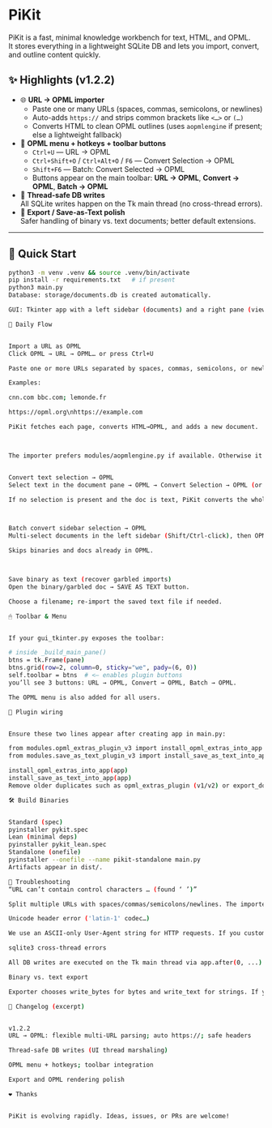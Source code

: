 # PiKit

PiKit is a fast, minimal knowledge workbench for text, HTML, and OPML.  
It stores everything in a lightweight SQLite DB and lets you import, convert, and outline content quickly.

## ✨ Highlights (v1.2.2)

- 🌐 **URL → OPML importer**  
  - Paste one or many URLs (spaces, commas, semicolons, or newlines)  
  - Auto-adds `https://` and strips common brackets like `<…>` or `(…)`  
  - Converts HTML to clean OPML outlines (uses `aopmlengine` if present; else a lightweight fallback)
- 🧰 **OPML menu + hotkeys + toolbar buttons**  
  - `Ctrl+U` — URL → OPML  
  - `Ctrl+Shift+O` / `Ctrl+Alt+O` / `F6` — Convert Selection → OPML  
  - `Shift+F6` — Batch: Convert Selected → OPML  
  - Buttons appear on the main toolbar: **URL → OPML**, **Convert → OPML**, **Batch → OPML**
- 🧵 **Thread-safe DB writes**  
  All SQLite writes happen on the Tk main thread (no cross-thread errors).
- 🧹 **Export / Save-as-Text polish**  
  Safer handling of binary vs. text documents; better default extensions.

---

## 🚀 Quick Start

```bash
python3 -m venv .venv && source .venv/bin/activate
pip install -r requirements.txt   # if present
python3 main.py
Database: storage/documents.db is created automatically.

GUI: Tkinter app with a left sidebar (documents) and a right pane (viewer/editor).

🧭 Daily Flow


Import a URL as OPML
Click OPML → URL → OPML… or press Ctrl+U

Paste one or more URLs separated by spaces, commas, semicolons, or newlines

Examples:

cnn.com bbc.com; lemonde.fr

https://opml.org\nhttps://example.com

PiKit fetches each page, converts HTML→OPML, and adds a new document.



The importer prefers modules/aopmlengine.py if available. Otherwise it uses a lightweight headings→outline converter.


Convert text selection → OPML
Select text in the document pane → OPML → Convert Selection → OPML (or Ctrl+Shift+O / Ctrl+Alt+O / F6).

If no selection is present and the doc is text, PiKit converts the whole document.



Batch convert sidebar selection → OPML
Multi-select documents in the left sidebar (Shift/Ctrl-click), then OPML → Batch: Convert Selected → OPML (or Shift+F6).

Skips binaries and docs already in OPML.



Save binary as text (recover garbled imports)
Open the binary/garbled doc → SAVE AS TEXT button.

Choose a filename; re-import the saved text file if needed.

🖱 Toolbar & Menu


If your gui_tkinter.py exposes the toolbar:

# inside _build_main_pane()
btns = tk.Frame(pane)
btns.grid(row=2, column=0, sticky="we", pady=(6, 0))
self.toolbar = btns  # <— enables plugin buttons
you’ll see 3 buttons: URL → OPML, Convert → OPML, Batch → OPML.

The OPML menu is also added for all users.

🔌 Plugin wiring


Ensure these two lines appear after creating app in main.py:

from modules.opml_extras_plugin_v3 import install_opml_extras_into_app
from modules.save_as_text_plugin_v3 import install_save_as_text_into_app

install_opml_extras_into_app(app)
install_save_as_text_into_app(app)
Remove older duplicates such as opml_extras_plugin (v1/v2) or export_doc_patch.

🛠 Build Binaries


Standard (spec)
pyinstaller pykit.spec
Lean (minimal deps)
pyinstaller pykit_lean.spec
Standalone (onefile)
pyinstaller --onefile --name pikit-standalone main.py
Artifacts appear in dist/.

🧩 Troubleshooting
“URL can’t contain control characters … (found ‘ ’)”

Split multiple URLs with spaces/commas/semicolons/newlines. The importer now handles these; if you still see this, check for accidental line breaks inside a single URL.

Unicode header error ('latin-1' codec…)

We use an ASCII-only User-Agent string for HTTP requests. If you customize headers, keep them ASCII.

sqlite3 cross-thread errors

All DB writes are executed on the Tk main thread via app.after(0, ...). If you add new background tasks, follow the same pattern.

Binary vs. text export

Exporter chooses write_bytes for bytes and write_text for strings. If you change extensions manually, PiKit will still attempt the right behavior.

📜 Changelog (excerpt)


v1.2.2
URL → OPML: flexible multi-URL parsing; auto https://; safe headers

Thread-safe DB writes (UI thread marshaling)

OPML menu + hotkeys; toolbar integration

Export and OPML rendering polish

❤️ Thanks


PiKit is evolving rapidly. Ideas, issues, or PRs are welcome!

